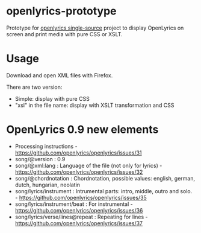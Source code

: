 # openlyrics-prototype
Prototype for [openlyrics single-source](https://github.com/openlyrics/openlyrics/issues/29) project to display OpenLyrics on screen and print media with pure CSS or XSLT.

Usage
=====

Download and open XML files with Firefox.

There are two version:

- Simple: display with pure CSS
- "xsl" in the file name: display with XSLT transformation and CSS

OpenLyrics 0.9 new elements
===========================

- Processing instructions - https://github.com/openlyrics/openlyrics/issues/31
- song/@version : 0.9
- song/@xml:lang : Language of the file (not only for lyrics) - https://github.com/openlyrics/openlyrics/issues/32
- song/@chordnotation : Chordnotation, possible values: english, german, dutch, hungarian, neolatin
- song/lyrics/instrument : Intrumental parts: intro, middle, outro and solo. - https://github.com/openlyrics/openlyrics/issues/35
- song/lyrics/instrument/beat : For instrumental - https://github.com/openlyrics/openlyrics/issues/36
- song/lyrics/verse/lines@repeat : Repeating for lines - https://github.com/openlyrics/openlyrics/issues/37
